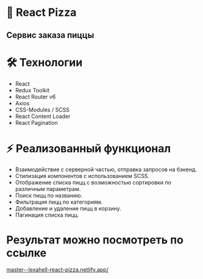 # 🍕 React Pizza 
## Сервис заказа пиццы

# 🛠 Технологии
* React
* Redux Toolkit
* React Router v6
* Axios
* CSS-Modules / SCSS
* React Content Loader
* React Pagination

# ⚡️ Реализованный функционал
* Взаимодействие с серверной частью, отправка запросов на бэкенд.
* Стилизация компонентов с использованием SCSS.
* Отображение списка пицц с возможностью сортировки по различным параметрам.
* Поиск пицц по названию.
* Фильтрация пицц по категориям.
* Добавление и удаление пицц в корзину.
* Пагинация списка пицц.

# Результат можно посмотреть по ссылке
[master--lexahell-react-pizza.netlify.app/](master--lexahell-react-pizza.netlify.app/)
